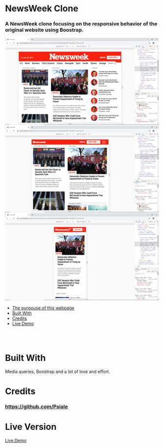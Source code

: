 # NewsWeek Clone
### A NewsWeek clone focusing on the responsive behavior of the original website using Boostrap.

![screenshot](assets/images/NW-1.png)
![screenshot](assets/images/NW-2.png)
![screenshot](assets/images/NW-3.png)

* [The purpouse of this webpage](#The-purpouse-of-this-webpage)
* [Built With](#built-with)
* [Credits](#contact)
* [Live Demo](#Live-Version)
<br>

<br>

# Built With
Media queries, Boostrap and a lot of love and effort.



# Credits
### https://github.com/Psiale

# Live Version

[Live Demo](https://rawcdn.githack.com/Psiale/newsweekclone/e51efadc53fefd7e9dd2b2880d4d4251d8348c37/index.html#)
 

